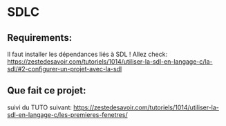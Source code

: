 # SDLC

## Requirements:
Il faut installer les dépendances liés à SDL !
Allez check: https://zestedesavoir.com/tutoriels/1014/utiliser-la-sdl-en-langage-c/la-sdl/#2-configurer-un-projet-avec-la-sdl




## Que fait ce projet:
suivi du TUTO suivant: https://zestedesavoir.com/tutoriels/1014/utiliser-la-sdl-en-langage-c/les-premieres-fenetres/